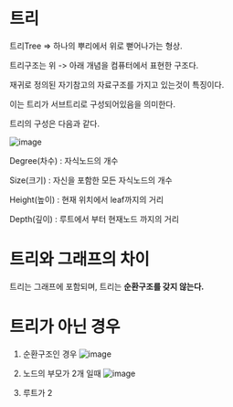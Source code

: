 # 트리

트리Tree => 하나의 뿌리에서 위로 뻗어나가는 형상.

트리구조는 위 -> 아래 개념을 컴퓨터에서 표현한 구조다.

재귀로 정의된 자기참고의 자료구조를 가지고 있는것이 특징이다.

이는 트리가 서브트리로 구성되어있음을 의미한다.


트리의 구성은 다음과 같다.

![image](https://user-images.githubusercontent.com/73323188/121768360-d42b3100-cb98-11eb-9508-a133e5aa0f70.png)

Degree(차수) : 자식노드의 개수 

Size(크기) : 자신을 포함한 모든 자식노드의 개수

Height(높이) : 현재 위치에서 leaf까지의 거리

Depth(깊이) : 루트에서 부터 현재노드 까지의 거리 

# 트리와 그래프의 차이

트리는 그래프에 포함되며, 트리는 __순환구조를 갖지 않는다.__

# 트리가 아닌 경우

1) 순환구조인 경우
![image](https://user-images.githubusercontent.com/73323188/121768870-89f77f00-cb9b-11eb-8e63-bafb379f54cf.png)

2) 노드의 부모가 2개 일때
![image](https://user-images.githubusercontent.com/73323188/121768881-9c71b880-cb9b-11eb-8043-a12ffb01149e.png)

3) 루트가 2
